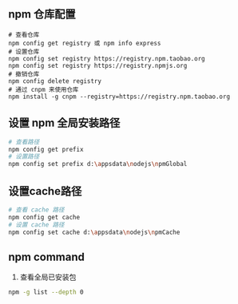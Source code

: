 ## npm 仓库配置
```shell
# 查看仓库
npm config get registry 或 npm info express
# 设置仓库
npm config set registry https://registry.npm.taobao.org
npm config set registry https://registry.npmjs.org
# 撤销仓库
npm config delete registry
# 通过 cnpm 来使用仓库
npm install -g cnpm --registry=https://registry.npm.taobao.org
```
## 设置 npm 全局安装路径
```bash
# 查看路径
npm config get prefix
# 设置路径
npm config set prefix d:\appsdata\nodejs\npmGlobal
```
## 设置cache路径
```bash
# 查看 cache 路径
npm config get cache
# 设置 cache 路径
npm config set cache d:\appsdata\nodejs\npmCache
```

## npm command
1. 查看全局已安装包
```bash
npm -g list --depth 0
```